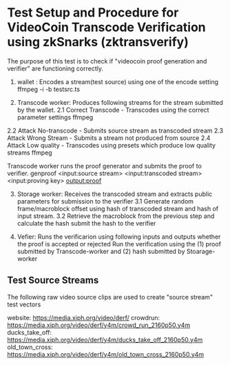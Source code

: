 # Test Setup and Procedure for VideoCoin Transcode Verification using zkSnarks (zktransverify)

The purpose of this test is to check if "videocoin proof generation and verifier" are functioning correctly.

1) wallet : Encodes a stream(test source) using one of the encode setting
ffmpeg -i <test source> -b <bit rate> testsrc.ts

2) Transcode worker: Produces following streams for the stream submitted by the wallet.
2.1 Correct Transcode   - Transcodes using the correct parameter settings
ffmpeg

2.2 Attack No-transcode - Submits source stream as transcoded stream
2.3 Attack Wrong Stream - Submits a stream not produced from source
2.4 Attack Low quality  - Transcodes using presets which produce low quality streams
ffmpeg

Transcode worker runs the proof generator and submits the proof to verifier.
genproof <input:source stream> <input:transcoded stream> <input:proving key> <output:proof>  

3) Storage worker: Receives the transcoded stream and extracts public parameters for submission to the verifier
3.1 Generate random frame/macroblock offset using hash of transcoded stream and hash of input stream.
3.2 Retrieve the macroblock from the previous step and calculate the hash
submit the hash to the verifier

4) Vefier: Runs the verificarion using following inputs and outputs whether the proof is accepted or rejected
Run the verification using the (1) proof submitted by Transcode-worker and (2) hash submitted by Stoarage-worker


## Test Source Streams

The following raw video source clips are used to create "source stream" test vectors

website: https://media.xiph.org/video/derf/
crowdrun: https://media.xiph.org/video/derf/y4m/crowd_run_2160p50.y4m
ducks_take_off: https://media.xiph.org/video/derf/y4m/ducks_take_off_2160p50.y4m
old_town_cross: https://media.xiph.org/video/derf/y4m/old_town_cross_2160p50.y4m
